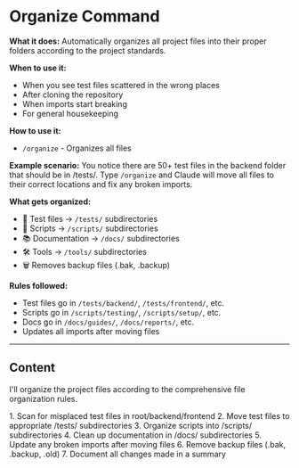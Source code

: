 # Organize Command

**What it does:** Automatically organizes all project files into their proper folders according to the project standards.

**When to use it:**
- When you see test files scattered in the wrong places
- After cloning the repository
- When imports start breaking
- For general housekeeping

**How to use it:**
- `/organize` - Organizes all files

**Example scenario:** You notice there are 50+ test files in the backend folder that should be in /tests/. Type `/organize` and Claude will move all files to their correct locations and fix any broken imports.

**What gets organized:**
- 🧪 Test files → `/tests/` subdirectories
- 📜 Scripts → `/scripts/` subdirectories  
- 📚 Documentation → `/docs/` subdirectories
- 🛠️ Tools → `/tools/` subdirectories
- 🗑️ Removes backup files (.bak, .backup)

**Rules followed:**
- Test files go in `/tests/backend/`, `/tests/frontend/`, etc.
- Scripts go in `/scripts/testing/`, `/scripts/setup/`, etc.
- Docs go in `/docs/guides/`, `/docs/reports/`, etc.
- Updates all imports after moving files

---

## Content

I'll organize the project files according to the comprehensive file organization rules.

<task>
1. Scan for misplaced test files in root/backend/frontend
2. Move test files to appropriate /tests/ subdirectories
3. Organize scripts into /scripts/ subdirectories
4. Clean up documentation in /docs/ subdirectories
5. Update any broken imports after moving files
6. Remove backup files (.bak, .backup, .old)
7. Document all changes made in a summary
</task>